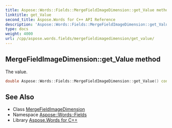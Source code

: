 ```yaml
---
title: Aspose::Words::Fields::MergeFieldImageDimension::get_Value method
linktitle: get_Value
second_title: Aspose.Words for C++ API Reference
description: 'Aspose::Words::Fields::MergeFieldImageDimension::get_Value method. The value in C++.'
type: docs
weight: 4000
url: /cpp/aspose.words.fields/mergefieldimagedimension/get_value/
---
```

## MergeFieldImageDimension::get_Value method


The value.

```cpp
double Aspose::Words::Fields::MergeFieldImageDimension::get_Value() const
```

## See Also

* Class [MergeFieldImageDimension](../)
* Namespace [Aspose::Words::Fields](../../)
* Library [Aspose.Words for C++](../../../)
